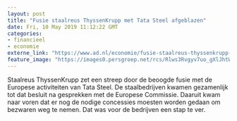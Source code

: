 ```yaml
---
layout: post
title: "Fusie staalreus ThyssenKrupp met Tata Steel afgeblazen"
date: Fri, 10 May 2019 11:12:22 GMT
categories: 
- financieel 
- economie 
externe_link: "https://www.ad.nl/economie/fusie-staalreus-thyssenkrupp-met-tata-steel-afgeblazen~af0baff7/"
feature_image: "https://images0.persgroep.net/rcs/Rlws3Rvgyv7uo_gXlJhtWGUzMys/diocontent/147420304/_fitwidth/400/?appId=21791a8992982cd8da851550a453bd7f&quality=0.7"
---
```


Staalreus ThyssenKrupp zet een streep door de beoogde fusie met de Europese activiteiten van Tata Steel. De staalbedrijven kwamen gezamenlijk tot dat besluit na gesprekken met de Europese Commissie. Daaruit kwam naar voren dat er nog de nodige concessies moesten worden gedaan om bezwaren weg te nemen. Dat was voor de bedrijven een stap te ver.

